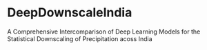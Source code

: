 # DeepDownscaleIndia
A Comprehensive Intercomparison of Deep Learning Models for the Statistical Downscaling of Precipitation acoss India
